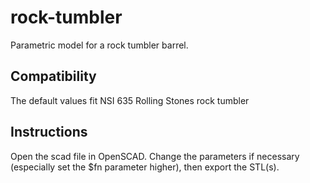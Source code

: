 # rock-tumbler

Parametric model for a rock tumbler barrel.

## Compatibility
The default values fit NSI 635 Rolling Stones rock tumbler

## Instructions
Open the scad file in OpenSCAD. Change the parameters if necessary (especially set the $fn parameter higher), then export the STL(s).

